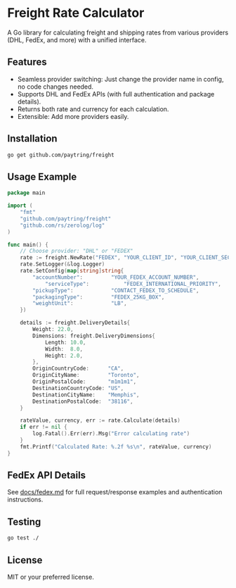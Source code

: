 # Freight Rate Calculator

A Go library for calculating freight and shipping rates from various providers (DHL, FedEx, and more) with a unified interface.

## Features
- Seamless provider switching: Just change the provider name in config, no code changes needed.
- Supports DHL and FedEx APIs (with full authentication and package details).
- Returns both rate and currency for each calculation.
- Extensible: Add more providers easily.

## Installation

```bash
go get github.com/paytring/freight
```

## Usage Example

```go
package main

import (
	"fmt"
	"github.com/paytring/freight"
	"github.com/rs/zerolog/log"
)

func main() {
	// Choose provider: "DHL" or "FEDEX"
	rate := freight.NewRate("FEDEX", "YOUR_CLIENT_ID", "YOUR_CLIENT_SECRET")
	rate.SetLogger(&log.Logger)
	rate.SetConfig(map[string]string{
		"accountNumber":         "YOUR_FEDEX_ACCOUNT_NUMBER",
			"serviceType":           "FEDEX_INTERNATIONAL_PRIORITY",
		"pickupType":            "CONTACT_FEDEX_TO_SCHEDULE",
		"packagingType":         "FEDEX_25KG_BOX",
		"weightUnit":            "LB",
	})

	details := freight.DeliveryDetails{
		Weight: 22.0,
		Dimensions: freight.DeliveryDimensions{
			Length: 10.0,
			Width:  8.0,
			Height: 2.0,
		},
		OriginCountryCode:      "CA",
		OriginCityName:         "Toronto",
		OriginPostalCode:       "m1m1m1",
		DestinationCountryCode: "US",
		DestinationCityName:    "Memphis",
		DestinationPostalCode:  "38116",
	}

	rateValue, currency, err := rate.Calculate(details)
	if err != nil {
		log.Fatal().Err(err).Msg("Error calculating rate")
	}
	fmt.Printf("Calculated Rate: %.2f %s\n", rateValue, currency)
}
```

## FedEx API Details
See [docs/fedex.md](docs/fedex.md) for full request/response examples and authentication instructions.

## Testing

```bash
go test ./
```

## License
MIT or your preferred license.
